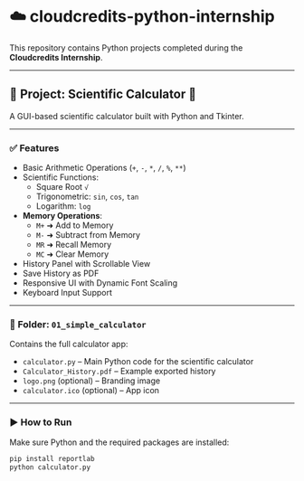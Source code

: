 # ☁️ cloudcredits-python-internship

This repository contains Python projects completed during the **Cloudcredits Internship**.

---

## 📘 Project: Scientific Calculator 🧮

A GUI-based scientific calculator built with Python and Tkinter.

---

### ✅ Features

- Basic Arithmetic Operations (`+`, `-`, `*`, `/`, `%`, `**`)
- Scientific Functions:
  - Square Root `√`
  - Trigonometric: `sin`, `cos`, `tan`
  - Logarithm: `log`
- **Memory Operations**:
  - `M+` ➜ Add to Memory
  - `M-` ➜ Subtract from Memory
  - `MR` ➜ Recall Memory
  - `MC` ➜ Clear Memory
- History Panel with Scrollable View
- Save History as PDF
- Responsive UI with Dynamic Font Scaling
- Keyboard Input Support

---

### 📁 Folder: `01_simple_calculator`

Contains the full calculator app:
- `calculator.py` – Main Python code for the scientific calculator
- `Calculator_History.pdf` – Example exported history
- `logo.png` (optional) – Branding image
- `calculator.ico` (optional) – App icon

---

### ▶️ How to Run

Make sure Python and the required packages are installed:

```bash
pip install reportlab
python calculator.py
